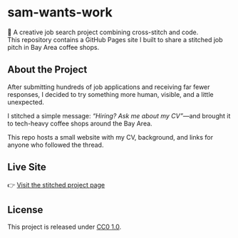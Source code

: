 # sam-wants-work

🧵 A creative job search project combining cross-stitch and code.  
This repository contains a GitHub Pages site I built to share a stitched job pitch in Bay Area coffee shops.

## About the Project

After submitting hundreds of job applications and receiving far fewer responses, I decided to try something more human, visible, and a little unexpected.

I stitched a simple message: *“Hiring? Ask me about my CV”*—and brought it to tech-heavy coffee shops around the Bay Area.

This repo hosts a small website with my CV, background, and links for anyone who followed the thread. 

## Live Site

👉 [Visit the stitched project page](https://sdf-works.github.io/sam-wants-work/)

## License

This project is released under [CC0 1.0](LICENSE).
